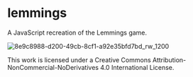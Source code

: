 # lemmings

A JavaScript recreation of the Lemmings game.

![8e9c8988-d200-49cb-8cf1-a92e35bfd7bd_rw_1200](https://github.com/user-attachments/assets/752e99de-28b6-45f4-93a1-b8f56e6bf2cd)

This work is licensed under a Creative Commons Attribution-NonCommercial-NoDerivatives 4.0 International License.
